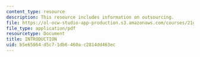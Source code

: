```yaml
---
content_type: resource
description: This resource includes information on outsourcing.
file: https://ol-ocw-studio-app-production.s3.amazonaws.com/courses/21g-034-media-education-and-the-marketplace-fall-2005/b5e65864d5c71db6460ac2814dd463ec_MIT21G_034F05_outsourcwhat.pdf
file_type: application/pdf
resourcetype: Document
title: INTRODUCTION
uid: b5e65864-d5c7-1db6-460a-c2814dd463ec
---
```

